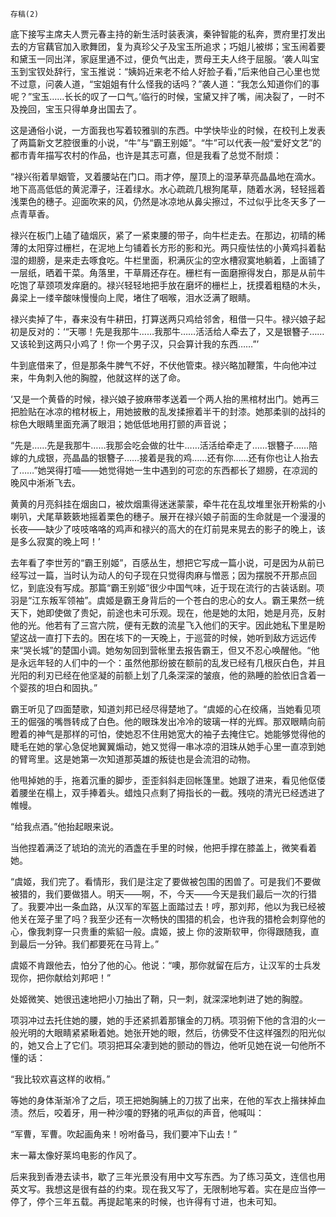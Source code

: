     存稿(2) 

   底下接写主席夫人贾元春主持的新生活时装表演，秦钟智能的私奔，贾府里打发出去的方官藕官加入歌舞团，复为真珍父子及宝玉所追求；巧姐儿被绑；宝玉闹着要和黛玉一同出洋，家庭里通不过，便负气出走，贾母王夫人终于屈服。‘袭人叫宝玉到宝钗处辞行，宝玉推说：“姨妈近来老不给人好脸子看，”后来他自己心里也觉不过意，问袭人道，“宝姐姐有什么怪我的话吗？”袭人道：“我怎么知道你们的事呢？”宝玉……长长的叹了一口气。’临行的时候，宝黛又拌了嘴，闹决裂了，一时不及挽回，宝玉只得单身出国去了。

   这是通俗小说，一方面我也写着较雅驯的东西。中学快毕业的时候，在校刊上发表了两篇新文艺腔很重的小说，“牛”与“霸王别姬”。“牛”可以代表一般“爱好文艺”的都市青年描写农村的作品，也许是其志可嘉，但是我看了总觉不耐烦：

   “禄兴衔着旱姻管，叉着腰站在门口。雨才停，屋顶上的湿茅草亮晶晶地在滴水。地下高高低低的黄泥潭子，汪着绿水。水心疏疏几根狗尾草，随着水涡，轻轻摇着浅栗色的穗子。迎面吹来的风，仍然是冰凉地从鼻尖擦过，不过似乎比冬天多了一点青草香。

   禄兴在板门上磕了磕烟灰，紧了一紧束腰的带子，向牛栏走去。在那边，初晴的稀薄的太阳穿过栅栏，在泥地上匀铺着长方形的影和光。两只瘦怯怯的小黄鸡抖着黏湿的翅膀，是来走去啄食吃。牛栏里面，积满灰尘的空水槽寂寞地躺着，上面铺了一层纸，晒着干菜。角落里，干草屑还存在。栅栏有一面磨擦得发白，那是从前牛吃饱了草颈项发痒磨的。禄兴轻轻地把手放在磨坏的栅栏上，抚摸着粗糙的木头，鼻梁上一缕辛酸味慢慢向上爬，堵住了咽喉，泪水泛满了眼睛。

   禄兴卖掉了牛，春来没有牛耕田，打算送两只鸡给邻舍，租借一只牛。禄兴娘子起初是反对的：‘“天哪！先是我那牛……我那牛……活活给人牵去了，又是银簪子……又该轮到这两只小鸡了！你一个男子汉，只会算计我的东西……”’

   牛到底借来了，但是那条牛脾气不好，不伏他管束。禄兴略加鞭策，牛向他冲过来，牛角刺入他的胸膛，他就这样的送了命。

   ‘又是一个黄昏的时候，禄兴娘子披麻带孝送着一个两人抬的黑棺材出门。她再三把脸贴在冰凉的棺材板上，用她披散的乱发揉擦着半干的封漆。她那柔驯的战抖的棕色大眼睛里面充满了眼泪；她低低地用打颤的声音说；

   “先是……先是我那牛……我那会吃会做的壮牛……活活给牵走了……银簪子……陪嫁的九成银，亮晶晶的银簪子……接着是我的鸡……还有你……还有你也让人抬去了……”她哭得打噎——她觉得她一生中遇到的可恋的东西都长了翅膀，在凉润的晚风中淅淅飞去。

   黄黄的月亮斜挂在烟囱口，被炊烟熏得迷迷蒙蒙，牵牛花在乱坟堆里张开粉紫的小喇叭，犬尾草簌簌地摇着栗色的穗子。展开在禄兴娘子前面的生命就是一个漫漫的长夜——缺少了吱吱咯咯的鸡声和禄兴的高大的在灯前晃来晃去的影子的晚上，该是多么寂寞的晚上呵！’

   去年看了李世芳的“霸王别姬”，百感丛生，想把它写成一篇小说，可是因为从前已经写过一篇，当时认为动人的句子现在只觉得肉麻与憎恶；因为摆脱不开那点回忆，到底没有写成。那篇“霸王别姬”很少中国气味，近于现在流行的古装话剧。项羽是“江东叛军领袖”。虞姬是霸王身背后的一个苍白的忠心的女人。霸王果然一统天下，她即使做了贵妃，前途也未可乐观。现在，他是她的太阳，她是月亮，反射他的光。他若有了三宫六院，便有无数的流星飞入他们的天宇。因此她私下里是盼望这战一直打下去的。困在垓下的一天晚上，于巡营的时候，她听到敌方远远传来“哭长城”的楚国小调。她匆匆回到营帐里去报告霸王，但又不忍心唤醒他。“他是永远年轻的人们中的一个：虽然他那纷披在额前的乱发已经有几根灰白色，并且光阳的利刃已经在他坚凝的前额上划了几条深深的皱痕，他的熟睡的脸依旧含着一个婴孩的坦白和固执。”

   霸王听见了四面楚歌，知道刘邦已经尽得楚地了。“虞姬的心在绞痛，当她看见项王的倔强的嘴唇转成了白色。他的眼珠发出冷冷的玻璃一样的光辉。那双眼睛向前瞪着的神气是那样的可怕，使她忍不住用她宽大的袖子去掩住它。她能够觉得他的睫毛在她的掌心急促地翼翼煽动，她又觉得一串冰凉的泪珠从她手心里一直凉到她的臂弯里。这是她第一次知道那英雄的叛徒也是会流泪的动物。

   他甩掉她的手，拖着沉重的脚步，歪歪斜斜走回帐篷里。她跟了进来，看见他伛偻着腰坐在榻上，双手捧着头。蜡烛只点剩了拇指长的一截。残哓的清光已经透进了帷幔。

   “给我点酒。”他抬起眼来说。

   当他捏着满泛了琥珀的流光的酒盏在手里的时候，他把手撑在膝盖上，微笑看着她。

   “虞姬，我们完了。看情形，我们是注定了要做被包围的困兽了。可是我们不要做被猎的，我们要做猎人。明天——啊，不，今天——今天是我们最后一次的行猎了。我要冲出一条血路，从汉军的军盔上面踏过去！哼，那刘邦，他以为我已经被他关在笼子里了吗？我至少还有一次畅快的围猎的机会，也许我的猎枪会刺穿他的心，像我刺穿一只贵重的紫貂一般。虞姬，披上 你的波斯软甲，你得跟随我，直到最后一分钟。我们都要死在马背上。”

   虞姬不肯跟他去，怕分了他的心。他说：“噢，那你就留在后方，让汉军的士兵发现你，把你献给刘邦吧！”

   处姬微笑、她很迅速地把小刀抽出了鞘，只一刺，就深深地刺进了她的胸膛。

   项羽冲过去托住她的腰，她的手还紧抓着那镶金的刀柄。项羽俯下他的含泪的火一般光明的大眼睛紧紧瞅着她。她张开她的眼，然后，彷佛受不住这样强烈的阳光似的，她又合上了它们。项羽把耳朵凄到她的颤动的唇边，他听见她在说一句他所不懂的话：

   “我比较欢喜这样的收梢。”

   等她的身体渐渐冷了之后，项王把她胸脯上的刀拔了出来，在他的军衣上揩抹掉血渍。然后，咬着牙，用一种沙嗄的野猪的吼声似的声音，他喊叫：

   “军曹，军曹。吹起画角来！吩咐备马，我们要冲下山去！”

   末一幕太像好莱坞电影的作风了。

   后来我到香港去读书，歇了三年光景没有用中文写东西。为了练习英文，连信也用英文写。我想这是很有益的约束。现在我又写了，无限制地写着。实在是应当停一停了，停个三年五载。再提起笔来的时候，也许得有寸进，也未可知。

